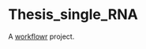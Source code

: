 # Thesis_single_RNA

A [workflowr][] project.

[workflowr]: https://github.com/jdblischak/workflowr
